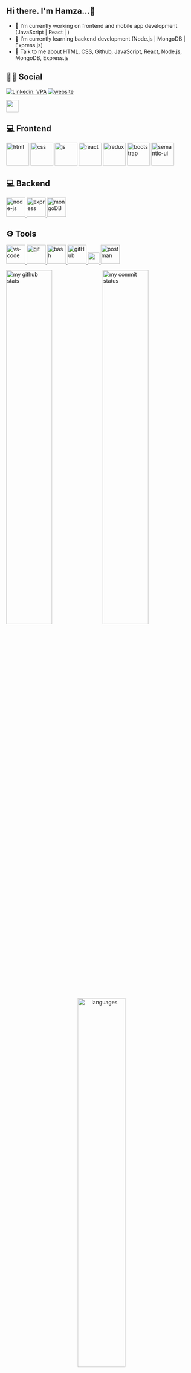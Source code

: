 ## Hi there. I'm Hamza...👋

- 🔭 I’m currently working on frontend and mobile app development (JavaScript | React | )
- 🌱 I’m currently learning backend development (Node.js | MongoDB | Express.js)
- 💬 Talk to me about  HTML, CSS, Github, JavaScript, React, Node.js, MongoDB, Express.js

## 👨👩 Social
[![Linkedin: VPA](https://img.shields.io/badge/linkedin-%230077B5.svg?&style=for-the-badge&logo=linkedin&logoColor=white)](https://tr.linkedin.com/in/hamzayldz?trk=public_profile_samename-profile)
[![website](https://img.shields.io/badge/yandex-f1f2f6.svg?&style=for-the-badge&logo=gmail&logoColor=red)](mailto:hamzayldz@yandex.com)


<a href = 'https://instagram.com/hamzayildis'> <img width = '32px' align= 'center' src="https://raw.githubusercontent.com/rahulbanerjee26/githubAboutMeGenerator/main/icons/instagram.svg"/></a> 

## 💻 Frontend
<a href="#" target="_blank"> <img src="https://upload.wikimedia.org/wikipedia/commons/thumb/6/61/HTML5_logo_and_wordmark.svg/120px-HTML5_logo_and_wordmark.svg.png" alt="html" height="60"/> </a>
<a href="#" target="_blank"> <img src="https://upload.wikimedia.org/wikipedia/commons/thumb/d/d5/CSS3_logo_and_wordmark.svg/1200px-CSS3_logo_and_wordmark.svg.png" alt="css" height="60"/> </a>
<a href="#" target="_blank"> <img src="https://cdn.icon-icons.com/icons2/2108/PNG/512/javascript_icon_130900.png" alt="js" height="60"/> </a>
<a href="#" target="_blank"> <img src="https://cdn.icon-icons.com/icons2/2415/PNG/512/react_original_wordmark_logo_icon_146375.png" alt="react" width="60"/> </a>
<a href="#" target="_blank"> <img src="https://upload.wikimedia.org/wikipedia/commons/4/49/Redux.png" alt="redux" height="60"/> </a>
<a href="#" target="_blank"> <img src="https://cdn.icon-icons.com/icons2/2415/PNG/512/bootstrap_plain_wordmark_logo_icon_146620.png" alt="bootstrap" height="60"/> </a>
<a href="#" target="_blank"> <img src="https://react.semantic-ui.com/logo.png" alt="semantic-ui" height="60"/> </a>
## 💻 Backend
<a href="#" target="_blank"> <img src="https://cdn.icon-icons.com/icons2/2415/PNG/512/nodejs_original_logo_icon_146411.png" alt="node-js" height="50"/> </a>
<a href="#" target="_blank"> <img src="https://cdn.buttercms.com/4XpulFfySpWyYTXuaVL2" alt="express" height="50" /> </a>
<a href="#" target="_blank"> <img src="https://miro.medium.com/max/1400/1*vXswwprNaBObxWm8NrFl0w.png" alt="mongoDB" height="50" /> </a>



## ⚙ Tools
<a href="#" target="_blank"> <img src="https://www.pngitem.com/pimgs/m/80-800968_vscode-visual-studio-logo-png-transparent-png.png" alt="vs-code" height="50"/> </a> 
<a href="#" target="_blank"> <img src="https://www.vectorlogo.zone/logos/git-scm/git-scm-icon.svg" alt="git" height="50"/> </a>
<a href="#" target="_blank"> <img src="https://www.vectorlogo.zone/logos/gnu_bash/gnu_bash-icon.svg" alt="bash" height="50"/> </a> 
<a href="#" target="_blank"> <img src="https://image.pngaaa.com/822/1100822-middle.png" alt="gitHub" height="50"/> </a> 
<a href="#" target="_blank"> <img src="https://upload.wikimedia.org/wikipedia/commons/thumb/b/b9/Slack_Technologies_Logo.svg/1280px-Slack_Technologies_Logo.svg.png" height="30"/> </a> 
<a href="#" target="_blank"> <img src="https://aws1.discourse-cdn.com/business6/uploads/getpostman/original/2X/f/f5d14a3d8749083c5c3cc184fe20db5576f80752.svg" alt="postman" height="50"/> </a> 
</p>
<p align="left">
<img src="https://github-readme-stats.vercel.app/api?username=hamzayldz&theme=chartreuse-dark" alt="my github stats" width="49%"/>&nbsp;
<img src="https://github-readme-streak-stats.herokuapp.com/?user=hamzayldz&theme=chartreuse-dark" alt="my commit status" width="49%" /> </p>
<p align="center"> <img src="https://github-readme-stats.vercel.app/api/top-langs/?username=hamzayldz&theme=chartreuse-dark&layout=compact" alt="languages" width="50%" > </p>
